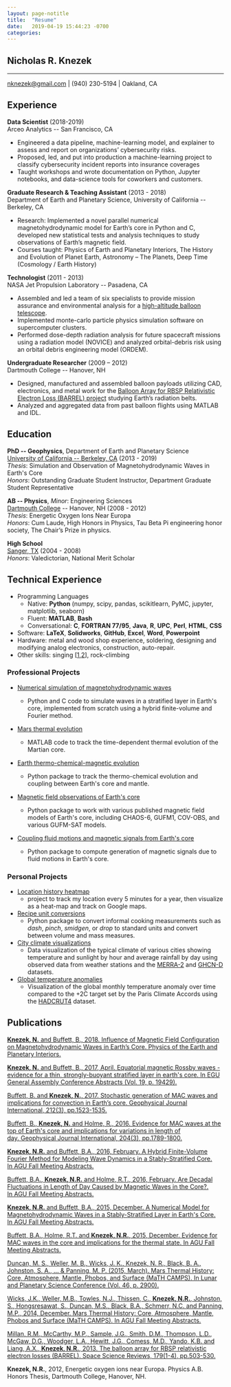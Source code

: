 ```yaml
---
layout: page-notitle
title:  "Resume"
date:   2019-04-19 15:44:23 -0700
categories:
---
```


## Nicholas R. Knezek

---------
[nknezek@gmail.com](mailto:nknezek@gmail.com) | (940) 230-5194 | Oakland, CA

## Experience

**Data Scientist** (2018-2019)    
Arceo Analytics -- San Francisco, CA
* Engineered a data pipeline, machine-learning model, and explainer to assess and report on organizations’ cybersecurity risks.
* Proposed, led, and put into production a machine-learning project to classify cybersecurity incident reports into insurance coverages
* Taught workshops and wrote documentation on Python, Jupyter notebooks, and data-science tools for coworkers and customers.

**Graduate Research & Teaching Assistant** (2013 - 2018)    
Department of Earth and Planetary Science, University of California -- Berkeley, CA
* Research: Implemented a novel parallel numerical magnetohydrodynamic model for Earth’s core in Python and C, developed new statistical tests and analysis techniques to study observations of Earth’s magnetic field.
* Courses taught: Physics of Earth and Planetary Interiors, The History and Evolution of Planet Earth, Astronomy – The Planets, Deep Time (Cosmology / Earth History)

**Technologist** (2011 - 2013)    
NASA Jet Propulsion Laboratory -- Pasadena, CA    
* Assembled and led a team of six specialists to provide mission assurance and environmental analysis for a [high-altitude balloon telescope](https://www-robotics.jpl.nasa.gov/tasks/showTask.cfm?FuseAction=ShowTask&TaskID=243&tdaID=100050).
* Implemented monte-carlo particle physics simulation software on supercomputer clusters.
* Performed dose-depth radiation analysis for future spacecraft missions using a radiation model (NOVICE) and analyzed orbital-debris risk using an orbital debris engineering model (ORDEM).

**Undergraduate Researcher** (2009 – 2012)    
Dartmouth College -- Hanover, NH    
* Designed, manufactured and assembled balloon payloads utilizing CAD, electronics, and metal work for the [Balloon Array for RBSP Relativistic Electron Loss (BARREL) project](https://link.springer.com/article/10.1007/s11214-013-9971-z) studying Earth’s radiation belts.
* Analyzed and aggregated data from past balloon flights using MATLAB and IDL.

## Education

**PhD -- Geophysics**, Department of Earth and Planetary Science    
[University of California -- Berkeley, CA](https://www.berkeley.edu) (2013 - 2019)    
*Thesis*: Simulation and Observation of Magnetohydrodynamic Waves in Earth's Core    
*Honors*: Outstanding Graduate Student Instructor, Department Graduate Student Representative

**AB -- Physics**, *Minor*: Engineering Sciences     
[Dartmouth College](http://home.dartmouth.edu) -- Hanover, NH (2008 - 2012)    
*Thesis*: Energetic Oxygen Ions Near Europa    
*Honors*: Cum Laude, High Honors in Physics, Tau Beta Pi engineering honor society, The Chair’s Prize in physics.

**High School**    
[Sanger, TX](https://www.sangerisd.net) (2004 - 2008)    
*Honors*: Valedictorian, National Merit Scholar


## Technical Experience

* Programming Languages
  - Native: **Python** (numpy, scipy, pandas, scikitlearn, PyMC, jupyter, matplotlib, seaborn)
  - Fluent: **MATLAB**, **Bash**
  - Conversational: **C**, **FORTRAN 77/95**, **Java**, **R**, **UPC**, **Perl**, **HTML**, **CSS**
* Software: **LaTeX**, **Solidworks**, **GitHub**, **Excel**, **Word**, **Powerpoint**
* Hardware: metal and wood shop experience, soldering, designing and modifying analog electronics, construction, auto-repair.
* Other skills: singing [[1](https://perfectfifth.berkeley.edu),[2](https://www.dartmouth.edu/~xado/)], rock-climbing

### Professional Projects
* [Numerical simulation of magnetohydrodynamic waves]()
  - Python and C code to simulate waves in a stratified layer in Earth's core, implemented from scratch using a hybrid finite-volume and Fourier method.

* [Mars thermal evolution](https://github.com/nknezek/MaTH_CAMPS)
  - MATLAB code to track the time-dependent thermal evolution of the Martian core.

* [Earth thermo-chemical-magnetic evolution](https://github.com/nknezek/MgSi-Exsolution)
  - Python package to track the thermo-chemical evolution and coupling between Earth's core and mantle.

* [Magnetic field observations of Earth's core](https://github.com/nknezek/coremagmodels)
  - Python package to work with various published magnetic field models of Earth's core, including CHAOS-6, GUFM1, COV-OBS, and various GUFM-SAT models.

* [Coupling fluid motions and magnetic signals from Earth's core](https://github.com/nknezek/coreflows)
  - Python package to compute generation of magnetic signals due to fluid motions in Earth's core.

### Personal Projects
* [Location history heatmap](https://github.com/nknezek/location_history_heatmap)
  - project to track my location every 5 minutes for a year, then visualize as a heat-map and track on Google maps.
* [Recipe unit conversions](https://github.com/nknezek/recipe-units)
  - Python package to convert informal cooking measurements such as *dash*, *pinch*, *smidgen*, or *drop* to standard units and convert between volume and mass measures.
* [City climate visualizations](https://github.com/nknezek/climatecharts)
  - Data visualization of the typical climate of various cities showing temperature and sunlight by hour and average rainfall by day using observed data from weather stations and the [MERRA-2](https://gmao.gsfc.nasa.gov/reanalysis/MERRA-2/) and [GHCN-D](https://www.ncdc.noaa.gov/data-access/land-based-station-data/land-based-datasets/global-historical-climatology-network-ghcn) datasets.
* [Global temperature anomalies](https://github.com/nknezek/temperature_anomaly)
  - Visualization of the global monthly temperature anomaly over time compared to the +2C target set by the Paris Climate Accords using the [HADCRUT4](https://www.metoffice.gov.uk/hadobs/hadcrut4/) dataset.

## Publications
<div class="publications">
<p><a href="https://www.sciencedirect.com/science/article/pii/S0031920117302613"><b>Knezek, N.</b> and Buffett, B., 2018. Influence of Magnetic Field Configuration on Magnetohydrodynamic Waves in Earth’s Core. Physics of the Earth and Planetary Interiors.</a></p>
<p><a href="http://adsabs.harvard.edu/abs/2017EGUGA..1919429K"><b>Knezek, N.</b> and Buffett, B., 2017, April. Equatorial magnetic Rossby waves - evidence for a thin, strongly-buoyant stratified layer in earth's core. In EGU General Assembly Conference Abstracts (Vol. 19, p. 19429).</a></p>
<p><a href="https://academic.oup.com/gji/article/212/3/1523/4628047">Buffett, B. and <b>Knezek, N.</b>, 2017. Stochastic generation of MAC waves and implications for convection in Earth’s core. Geophysical Journal International, 212(3), pp.1523-1535.</a></p>
<p><a href="https://academic.oup.com/gji/article/204/3/1789/682165">Buffett, B., <b>Knezek, N.</b> and Holme, R., 2016. Evidence for MAC waves at the top of Earth's core and implications for variations in length of day. Geophysical Journal International, 204(3), pp.1789-1800.</a></p>
<p><a href="http://adsabs.harvard.edu/abs/2016AGUFMDI43A2665K"><b>Knezek, N.R.</b> and Buffett, B.A., 2016, February. A Hybrid Finite-Volume Fourier Method for Modeling Wave Dynamics in a Stably-Stratified Core. In AGU Fall Meeting Abstracts.</a></p>
<p><a href="http://adsabs.harvard.edu/abs/2016AGUFM.G51C..07B">Buffett, B.A., <b>Knezek, N.R.</b> and Holme, R.T., 2016, February. Are Decadal Fluctuations in Length of Day Caused by Magnetic Waves in the Core?. In AGU Fall Meeting Abstracts.</a></p>
<p><a href="http://adsabs.harvard.edu/abs/2015AGUFM.P41A2037K"><b>Knezek, N.R.</b> and Buffett, B.A., 2015, December. A Numerical Model for Magnetohydrodynamic Waves in a Stably-Stratified Layer in Earth's Core. In AGU Fall Meeting Abstracts.</a></p>
<p><a href="http://adsabs.harvard.edu/abs/2015AGUFMDI33A2617B">Buffett, B.A., Holme, R.T. and <b>Knezek, N.R.</b>, 2015, December. Evidence for MAC waves in the core and implications for the thermal state. In AGU Fall Meeting Abstracts.</a></p>
<p><a href="http://adsabs.harvard.edu/abs/2015LPI....46.2900D">Duncan, M. S., Weller, M. B., Wicks, J. K., Knezek, N. R., Black, B. A., Johnston, S. A., ... & Panning, M. P. (2015, March). Mars Thermal History: Core, Atmosphere, Mantle, Phobos, and Surface (MaTH CAMPS). In Lunar and Planetary Science Conference (Vol. 46, p. 2900).</a></p>
<p><a href="http://adsabs.harvard.edu/abs/2014AGUFMDI51A4351W">Wicks, J.K., Weller, M.B., Towles, N.J., Thissen, C., <b>Knezek, N.R.</b>, Johnston, S., Hongsresawat, S., Duncan, M.S., Black, B.A., Schmerr, N.C. and Panning, M.P., 2014, December. Mars Thermal History: Core, Atmosphere, Mantle, Phobos and Surface (MaTH CAMPS). In AGU Fall Meeting Abstracts.</a></p>
<p><a href="https://link.springer.com/article/10.1007/s11214-013-9971-z">Millan, R.M., McCarthy, M.P., Sample, J.G., Smith, D.M., Thompson, L.D., McGaw, D.G., Woodger, L.A., Hewitt, J.G., Comess, M.D., Yando, K.B. and Liang, A.X., <b>Knezek, N.R.</b>, 2013. The balloon array for RBSP relativistic electron losses (BARREL). Space Science Reviews, 179(1-4), pp.503-530.</a></p>
<p><b>Knezek, N.R.</b>, 2012, Energetic oxygen ions near Europa. Physics A.B. Honors Thesis, Dartmouth College, Hanover, NH.</p>
</div>
